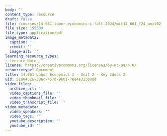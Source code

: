 ```yaml
---
body: ''
content_type: resource
draft: false
file: /courses/14-661-labor-economics-i-fall-2024/mit14_661_f24_unit02_ideas.pdf
file_size: 155509
file_type: application/pdf
image_metadata:
  caption: ''
  credit: ''
  image-alt: ''
learning_resource_types:
- Lecture Notes
license: https://creativecommons.org/licenses/by-nc-sa/4.0/
resourcetype: Document
title: 14.661 Labor Economics I - Unit 2 - Key Ideas 2
uid: 51a04516-30ec-457d-9601-7ee4e323608d
video_files:
  archive_url: ''
  video_captions_file: ''
  video_thumbnail_file: ''
  video_transcript_file: ''
video_metadata:
  video_speakers: ''
  video_tags: ''
  youtube_description: ''
  youtube_id: ''
---
```

